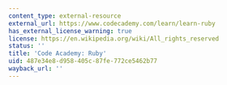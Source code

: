 ```yaml
---
content_type: external-resource
external_url: https://www.codecademy.com/learn/learn-ruby
has_external_license_warning: true
license: https://en.wikipedia.org/wiki/All_rights_reserved
status: ''
title: 'Code Academy: Ruby'
uid: 487e34e8-d958-405c-87fe-772ce5462b77
wayback_url: ''
---
```

